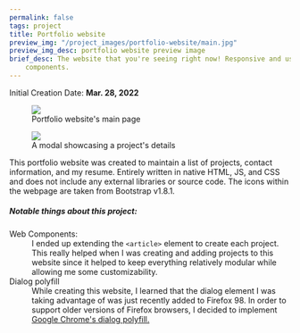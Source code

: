 ```yaml
---
permalink: false
tags: project
title: Portfolio website
preview_img: "/project_images/portfolio-website/main.jpg"
preview_img_desc: portfolio website preview image
brief_desc: The website that you're seeing right now! Responsive and uses web
    components.
---
```

Initial Creation Date: **Mar. 28, 2022**

<section class="project-images">
  <figure>
    <img src="{{ '/project_images/portfolio-website/main.jpg' | url }}" />
    <figcaption>Portfolio website's main page</figcaption>
  </figure>
  <figure>
    <img
        src="{{ '/project_images/portfolio-website/example-modal.jpg' | url }}"
    />
    <figcaption>A modal showcasing a project's details</figcaption>
  </figure>
</section>

This portfolio website was created to maintain a list of projects, contact
information, and my resume. Entirely written in native HTML, JS, and CSS and
does not include any external libraries or source code. The icons within the
webpage are taken from Bootstrap v1.8.1.

##### Notable things about this project:
<dl>
  <dt>Web Components:</dt>
  <dd>
    I ended up extending the <code>&lt;article&gt;</code> element to create each
    project. This really helped when I was creating and adding projects to this
    website since it helped to keep everything relatively modular while allowing
    me some customizability.
  </dd>
  <dt>Dialog polyfill</dt>
  <dd>
    While creating this website, I learned that the dialog element I was taking
    advantage of was just recently added to Firefox 98. In order to support
    older versions of Firefox browsers, I decided to implement
    <a href="https://github.com/GoogleChrome/dialog-polyfill">
        Google Chrome's dialog polyfill.
    </a>
  </dd>
</dl>
